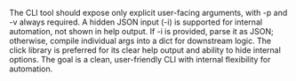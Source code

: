 The CLI tool should expose only explicit user-facing arguments, with -p and -v always required.
A hidden JSON input (-i) is supported for internal automation, not shown in help output.
If -i is provided, parse it as JSON; otherwise, compile individual args into a dict for downstream logic.
The click library is preferred for its clear help output and ability to hide internal options.
The goal is a clean, user-friendly CLI with internal flexibility for automation.
